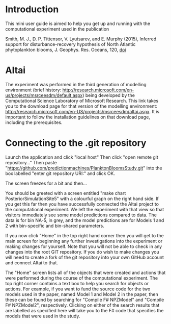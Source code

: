 # Introduction
This mini user guide is aimed to help you get up and running with the computational experiment used in the publication  

Smith, M. J., D. P. Tittensor, V. Lyutsarev, and E. Murphy (2015), Inferred support for disturbance-recovery hypothesis of North Atlantic phytoplankton blooms, J. Geophys. Res. Oceans, 120, [doi](http://dx.doi.org/10.1002/2015JC011080) 

# Altai
The experiment was performed in the third generation of modelling environment (brief history: http://research.microsoft.com/en-us/projects/msrceesdm/default.aspx) being developed by the Computational Science Laboratory of Microsoft Research. This link takes you to the download page for that version of the modelling environment: http://research.microsoft.com/en-US/projects/msrceesdm/altai.aspx. It is important to follow the installation guidelines on that download page, including the prerequisites.

# Connecting to the .git repository
Launch the application and click "local host"
Then click "open remote git repository…"
Then paste "https://github.com/predictionmachines/PlanktonBloomsStudy.git" into the box labelled "enter git repository URI:" and click OK. 

The screen freezes for a bit and then…

You should be greeted with a screen entitled "make chart PosteriorSimulationSite5" with a colourful graph on the right hand side. If you get this far then you have successfully connected the Altai project to the computational experiment. We left the experiment with that view so that visitors immediately see some model predictions compared to data. The data is for bin NA-5, in grey, and the model predictions are for Models 1 and 2 with bin-specific and bin-shared parameters.

If you now click "Home" in the top right hand corner then you will get to the main screen for beginning any further investigations into the experiment or making changes for yourself. Note that you will not be able to check in any changes into the root GIT repository. If you do wish to make changes you will need to create a fork of the git repository into your own GitHub account and connect Altai to that.

The "Home" screen lists all of the objects that were created and actions that were performed during the course of the computational experiment. The top right corner contains a text box to help you search for objects or actions. For example, if you want to fund the source code for the two models used in the paper, named Model 1 and Model 2 in the paper, then these can be found by searching for "Compile F# NPZModel" and "Compile F# NPZModel2", respectively. Clicking on either of the search results that are labelled as specified here will take you to the F# code that specifies the models that were used in the study. 
